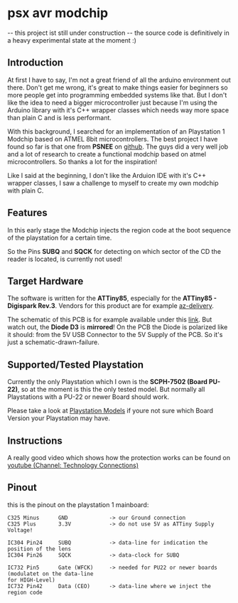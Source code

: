 # psx avr modchip

-- this project ist still under construction --
the source code is definitively in a heavy experimental state at the moment :)

## Introduction
At first I have to say, I'm not a great friend of all the arduino environment out 
there. Don't get me wrong, it's great to make things easier for beginners so
more people get into programming embedded systems like that. But I don't like 
the idea to need a bigger microcontroller just because I'm using the Arduino
library with it's C++ wrapper classes which needs way more space than plain C
and is less performant. 

With this background, I searched for an implementation of an Playstation 1 Modchip
based on ATMEL 8bit microcontrollers. The best project I have found so far is
that one from **PSNEE** on [github](https://github.com/kalymos/PsNee). The guys
did a very well job and a lot of research to create a functional modchip based
on atmel microcontrollers. So thanks a lot for the inspiration!

Like I said at the beginning, I don't like the Arduion IDE with it's C++ wrapper
classes, I saw a challenge to myself to create my own modchip with plain C.

## Features
In this early stage the Modchip injects the region code at the boot sequence
of the playstation for a certain time. 

So the Pins **SUBQ** and **SQCK** for detecting on which sector of the CD the 
reader is located, is currently not used!

## Target Hardware
The software is written for the **ATTiny85**, especially for the **ATTiny85 - Digispark Rev.3**. 
Vendors for this product are for example [az-delivery](https://www.az-delivery.de/products/digispark-board?ls=de#description). 

The schematic of this PCB is for example available under this [link](https://s3.amazonaws.com/digistump-resources/files/97a1bb28_DigisparkSchematic.pdf). 
But watch out, the **Diode D3** is **mirrored**! On the PCB the Diode is polarized
like it should: from the 5V USB Connector to the 5V Supply of the PCB. So it's just
a schematic-drawn-failure. 

## Supported/Tested Playstation
Currently the only Playstation which I own is the **SCPH-7502 (Board PU-22)**, so
at the moment is this the only tested model. But normally all Playstations with
a PU-22 or newer Board should work. 

Please take a look at [Playstation Models](https://en.wikipedia.org/wiki/PlayStation_models)
if youre not sure which Board Version your Playstation may have. 

## Instructions
A really good video which shows how the protection works can be found on 
[youtube (Channel: Technology Connections)](https://www.youtube.com/watch?v=XUwSOfQ1D3c)

## Pinout
this is the pinout on the playstation 1 mainboard:

    C325 Minus      GND             -> our Ground connection
    C325 Plus       3.3V            -> do not use 5V as ATTiny Supply Voltage!

    IC304 Pin24     SUBQ            -> data-line for indication the position of the lens
    IC304 Pin26     SQCK            -> data-clock for SUBQ

    IC732 Pin5      Gate (WFCK)     -> needed for PU22 or newer boards (modulatet on the data-line
    for HIGH-Level)
    IC732 Pin42     Data (CEO)      -> data-line where we inject the region code





